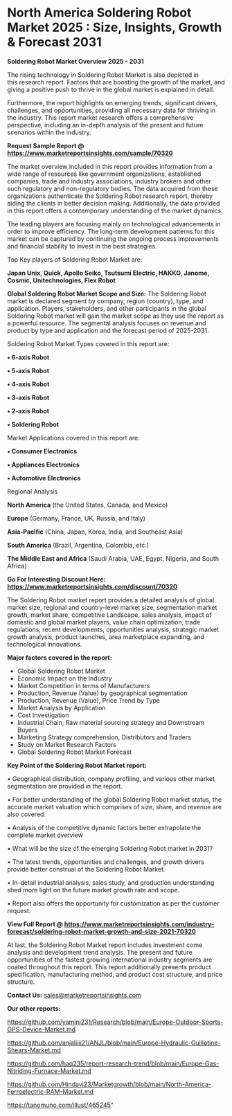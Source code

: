 # North America Soldering Robot Market 2025 : Size, Insights, Growth & Forecast 2031

<Strong> Soldering Robot Market Overview 2025 - 2031</strong>

The rising technology in Soldering Robot Market is also depicted in this research report. Factors that are boosting the growth of the market, and giving a positive push to thrive in the global market is explained in detail.

Furthermore, the report highlights on emerging trends, significant drivers, challenges, and opportunities, providing all necessary data for thriving in the industry. This report market research offers a comprehensive perspective, including an in-depth analysis of the present and future scenarios within the industry.

<strong>Request Sample Report @ <a href=https://www.marketreportsinsights.com/sample/70320>https://www.marketreportsinsights.com/sample/70320</a></strong>

The market overview included in this report provides information from a wide range of resources like government organizations, established companies, trade and industry associations, industry brokers and other such regulatory and non-regulatory bodies. The data acquired from these organizations authenticate the Soldering Robot research report, thereby aiding the clients in better decision making. Additionally, the data provided in this report offers a contemporary understanding of the market dynamics.

The leading players are focusing mainly on technological advancements in order to improve efficiency. The long-term development patterns for this market can be captured by continuing the ongoing process improvements and financial stability to invest in the best strategies.

Top Key players of Soldering Robot Market are:

<strong>Japan Unix, Quick, Apollo Seiko, Tsutsumi Electric, HAKKO, Janome, Cosmic, Unitechnologies, Flex Robot</strong>

<strong><b>Global Soldering Robot Market Scope and Size:</b></strong>
The Soldering Robot market is declared segment by company, region (country), type, and application. Players, stakeholders, and other participants in the global Soldering Robot market will gain the market scope as they use the report as a powerful resource. The segmental analysis focuses on revenue and product by type and application and the forecast period of 2025-2031.

Soldering Robot Market Types covered in this report are:

<strong>• 6-axis Robot

• 5-axis Robot

• 4-axis Robot

• 3-axis Robot

• 2-axis Robot

• Soldering Robot</strong>

Market Applications covered in this report are:

<strong>• Consumer Electronics

• Appliances Electronics

• Automotive Electronics</strong> 

Regional Analysis

<strong>North America</strong> (the United States, Canada, and Mexico)

<strong>Europe</strong> (Germany, France, UK, Russia, and Italy)

<strong>Asia-Pacific</strong> (China, Japan, Korea, India, and Southeast Asia)

<strong>South America</strong> (Brazil, Argentina, Colombia, etc.)

<strong>The Middle East and Africa</strong> (Saudi Arabia, UAE, Egypt, Nigeria, and South Africa)

<strong>Go For Interesting Discount Here: <a href=https://www.marketreportsinsights.com/discount/70320>https://www.marketreportsinsights.com/discount/70320</a></strong>

The Soldering Robot market report provides a detailed analysis of global market size, regional and country-level market size, segmentation market growth, market share, competitive Landscape, sales analysis, impact of domestic and global market players, value chain optimization, trade regulations, recent developments, opportunities analysis, strategic market growth analysis, product launches, area marketplace expanding, and technological innovations.

<strong><b>Major factors covered in the report:</b></strong>
<ul>
  <li>Global Soldering Robot Market </li>
  <li>Economic Impact on the Industry</li>
  <li>Market Competition in terms of Manufacturers</li>
  <li>Production, Revenue (Value) by geographical segmentation</li>
  <li>Production, Revenue (Value), Price Trend by Type</li>
  <li>Market Analysis by Application</li>
  <li>Cost Investigation</li>
  <li>Industrial Chain, Raw material sourcing strategy and Downstream Buyers</li>
  <li>Marketing Strategy comprehension, Distributors and Traders</li>
  <li>Study on Market Research Factors</li>
  <li>Global Soldering Robot Market Forecast</li>
</ul>

<strong><b>Key Point of the Soldering Robot Market report:</b></strong>

• Geographical distribution, company profiling, and various other market segmentation are provided in the report.

• For better understanding of the global Soldering Robot market status, the accurate market valuation which comprises of size, share, and revenue are also covered.

• Analysis of the competitive dynamic factors better extrapolate the complete market overview

• What will be the size of the emerging Soldering Robot market in 2031?

• The latest trends, opportunities and challenges, and growth drivers provide better construal of the Soldering Robot Market.

• In-detail industrial analysis, sales study, and production understanding shed more light on the future market growth rate and scope.

• Report also offers the opportunity for customization as per the customer request.

<strong><b>View Full Report @ <a href=https://www.marketreportsinsights.com/industry-forecast/soldering-robot-market-growth-and-size-2021-70320>https://www.marketreportsinsights.com/industry-forecast/soldering-robot-market-growth-and-size-2021-70320</a></b></strong>


At last, the Soldering Robot Market report includes investment come analysis and development trend analysis. The present and future opportunities of the fastest growing international industry segments are coated throughout this report. This report additionally presents product specification, manufacturing method, and product cost structure, and price structure.

<strong>Contact Us:</strong>
sales@marketreportsinsights.com

<strong>Our other reports:</strong>

<a href=https://github.com/yamini231/Research/blob/main/Europe-Outdoor-Sports-GPS-Device-Market.md>https://github.com/yamini231/Research/blob/main/Europe-Outdoor-Sports-GPS-Device-Market.md</a>

<a href=https://github.com/anjaliiii21/ANJL/blob/main/Europe-Hydraulic-Guillotine-Shears-Market.md>https://github.com/anjaliiii21/ANJL/blob/main/Europe-Hydraulic-Guillotine-Shears-Market.md</a>

<a href=https://github.com/haq235/report-research-trend/blob/main/Europe-Gas-Nitriding-Furnace-Market.md>https://github.com/haq235/report-research-trend/blob/main/Europe-Gas-Nitriding-Furnace-Market.md</a>

<a href=https://github.com/Hindavi23/Marketgrowth/blob/main/North-America-Ferroelectric-RAM-Market.md>https://github.com/Hindavi23/Marketgrowth/blob/main/North-America-Ferroelectric-RAM-Market.md</a>

<a href=https://tanomuno.com/illust/465245>https://tanomuno.com/illust/465245</a>"
